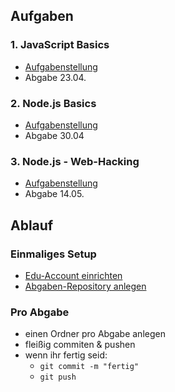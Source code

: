 ## Aufgaben

### 1. JavaScript Basics

- [Aufgabenstellung](https://github.com/hsa-nodejs-workshop/aufgaben/tree/master/javascript-wtf)
- Abgabe 23.04.

### 2. Node.js Basics

- [Aufgabenstellung](https://github.com/hsa-nodejs-workshop/aufgaben/tree/master/nodejs-basics)
- Abgabe 30.04

### 3. Node.js - Web-Hacking

- [Aufgabenstellung](https://github.com/hsa-nodejs-workshop/aufgaben/tree/master/web-hacking)
- Abgabe 14.05.

## Ablauf 

### Einmaliges Setup

- [Edu-Account einrichten](https://github.com/hsa-nodejs-workshop/aufgaben/issues/1) 
- [Abgaben-Repository anlegen](https://github.com/hsa-nodejs-workshop/aufgaben/issues/2)

### Pro Abgabe 

- einen Ordner pro Abgabe anlegen
- fleißig commiten & pushen
- wenn ihr fertig seid: 
  - `git commit -m "fertig"` 
  - `git push`



